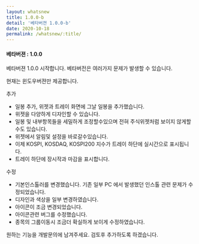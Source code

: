```yaml
---
layout: whatsnew
title: 1.0.0-b
detail: '베타버젼 1.0.0-b'
date: 2020-10-18
permalink: /whatsnew/:title/
---
```

<h4>베타버젼 : 1.0.0</h4>

베타버젼 1.0.0 시작합니다.
베타버전은 여러가지 문제가 발생할 수 있습니다.

현재는 윈도우버젼만 제공합니다.

추가
- 일봉 추가, 위젯과 트레이 화면에 그날 일봉을 추가했습니다.
- 위젯을 다양하게 디자인할 수 있습니다. 
- 일봉 및 내부항목들을 세밀하게 조정할수있으며 전혀 주식위젯처럼 보이지 않게할수도 있습니다.
- 위젯에서 알림및 설정을 바로갈수있습니다.
- 이제 KOSPI, KOSDAQ, KOSPI200 지수가 트레이 하단에 실시간으로 표시됩니다.
- 트레이 하단에 장시작과 마감을 표시합니다.

수정
- 기본인스톨러를 변경했습니다. 기존 일부 PC 에서 발생했던 인스톨 관련 문제가 수정되었습니다.
- 디자인과 색상을 일부 변경하였습니다.
- 아이콘이 조금 변경되었습니다.
- 아이콘관련 버그를 수정했습니다.
- 종목의 그룹이동시 조금더 확실하게 보이게 수정하였습니다.

원하는 기능을 개발문의에 남겨주세요. 검토후 추가하도록 하겠습니다.
